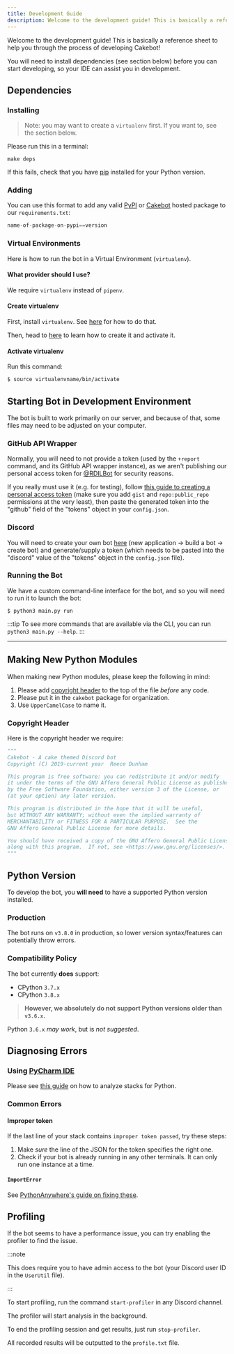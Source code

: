 ```yaml
---
title: Development Guide
description: Welcome to the development guide! This is basically a reference sheet to help you through the process of developing Cakebot.
---
```


Welcome to the development guide!
This is basically a reference sheet to help you through the process of developing Cakebot!

You will need to install dependencies (see section below) before you can start developing, so your IDE can assist you in development.

## Dependencies

### Installing

> Note: you may want to create a `virtualenv` first. If you want to, see the section below.

Please run this in a terminal:

```shell
make deps
```

If this fails, check that you have [pip](https://pip.pypa.io/en/stable/) installed for your Python version.

### Adding

You can use this format to add any valid [PyPI](https://pypi.org) or [Cakebot](https://rdil.mycloudrepo.io/public/repositories/cakebot) hosted package to our `requirements.txt`:

```python
name-of-package-on-pypi==version
```

### Virtual Environments

Here is how to run the bot in a Virtual Environment (`virtualenv`).

#### What provider should I use?

We require `virtualenv` instead of `pipenv`.

#### Create virtualenv

First, install `virtualenv`.
See [here](https://packaging.python.org/tutorials/installing-packages/) for how to do that.

Then, head to [here](https://packaging.python.org/tutorials/installing-packages/#optionally-create-a-virtual-environment) to learn how to create it and activate it.

#### Activate virtualenv

Run this command:

```bash
$ source virtualenvname/bin/activate
```

## Starting Bot in Development Environment

The bot is built to work primarily on our server, and because of that, some files may need to be adjusted on your computer.

### GitHub API Wrapper

Normally, you will need to not provide a token (used by the `+report` command, and its GitHub API wrapper instance), as we aren't publishing our personal access token for [@RDILBot](https://github.com/RDILBot) for security reasons.

If you really must use it (e.g. for testing), follow [this guide to creating a personal access token](https://help.github.com/en/articles/creating-a-personal-access-token-for-the-command-line#creating-a-token) (make sure you add `gist` and `repo:public_repo` permissions at the very least), then paste the generated token into the "github" field of the "tokens" object in your `config.json`.

### Discord

You will need to create your own bot [here](https://discordapp.com/developers) (new application -> build a bot -> create bot) and generate/supply a token (which needs to be pasted into the "discord" value of the "tokens" object in the `config.json` file).

### Running the Bot

We have a custom command-line interface for the bot, and so you will need to run it to launch the bot:

```shell
$ python3 main.py run
```

:::tip
To see more commands that are available via the CLI, you can run `python3 main.py --help`.
:::

---

## Making New Python Modules

When making new Python modules, please keep the following in mind:

1. Please add [copyright header](#copyright-header) to the top of the file _before_ any code.
1. Please put it in the `cakebot` package for organization.
1. Use `UpperCamelCase` to name it.

### Copyright Header

Here is the copyright header we require:

```python
"""
Cakebot - A cake themed Discord bot
Copyright (C) 2019-current year  Reece Dunham

This program is free software: you can redistribute it and/or modify
it under the terms of the GNU Affero General Public License as published
by the Free Software Foundation, either version 3 of the License, or
(at your option) any later version.

This program is distributed in the hope that it will be useful,
but WITHOUT ANY WARRANTY; without even the implied warranty of
MERCHANTABILITY or FITNESS FOR A PARTICULAR PURPOSE.  See the
GNU Affero General Public License for more details.

You should have received a copy of the GNU Affero General Public License
along with this program.  If not, see <https://www.gnu.org/licenses/>.
"""
```

## Python Version

To develop the bot, you **will need** to have a supported Python version installed.

### Production

The bot runs on `v3.8.0` in production, so lower version syntax/features can potentially throw errors.

### Compatibility Policy

The bot currently **does** support:

- CPython `3.7.x`
- CPython `3.8.x`

> **However, we absolutely do not support Python versions older than `v3.6.x`.**

Python `3.6.x` _may work_, but is _not suggested_.

## Diagnosing Errors

### Using [PyCharm IDE](https://jetbrains.com/pycharm/)

Please see [this guide](https://jetbrains.com/help/pycharm/analyzing-external-stacktraces.html) on how to analyze stacks for Python.

### Common Errors

#### Improper token

If the last line of your stack contains `improper token passed`, try these steps:

1. Make _sure_ the line of the JSON for the token specifies the right one.
1. Check if your bot is already running in any other terminals. It can only run one instance at a time.

#### `ImportError`

See [PythonAnywhere's guide on fixing these](https://help.pythonanywhere.com/pages/DebuggingImportError).

## Profiling

If the bot seems to have a performance issue, you can try enabling the profiler to find the issue.

:::note

This does require you to have admin access to the bot (your Discord user ID in the `UserUtil` file).

:::

To start profiling, run the command `start-profiler` in any Discord channel.

The profiler will start analysis in the background.

To end the profiling session and get results, just run `stop-profiler`.

All recorded results will be outputted to the `profile.txt` file.
